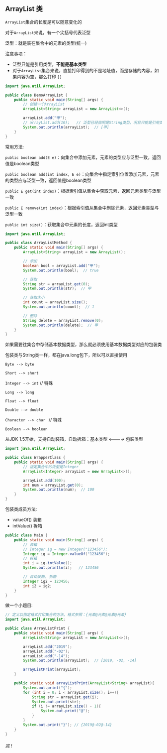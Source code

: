 ## ArrayList 类

`ArrayList`集合的长度是可以随意变化的

对于`ArrayList`来说，有一个尖括号<E>代表泛型

泛型：就是装在集合中的元素的类型(统一)

注意事项：

- 泛型只能是引用类型，**不能是基本类型**
- 对于`ArrayList`集合来说，直接打印得到的不是地址值，而是存储的内容，如果内容为空，那么打印 `[]`

```java
import java.util.ArrayList;

public class DemoArrayList {
    public static void main(String[] args) {
        // 创建一个ArrayList
        ArrayList<String> arrayList = new ArrayList<>();

        arrayList.add("甲");
        // arrayList.add(10);   // 泛型已经指明是String类型，况且只能是引用类型
        System.out.println(arrayList);  // [甲]
    }
}
```



常用方法:

`public boolean add(E e)`：向集合中添加元素，元素的类型应与泛型一致，返回值是boolean类型

`public boolean add(int index, E e)`：向集合中指定索引位置添加元素，元素的类型应与泛型一致，返回值是boolean类型

`public E get(int index)`：根据索引值从集合中获取元素，返回元素类型与泛型一致

`public E remove(int index)`：根据索引值从集合中删除元素，返回元素类型与泛型一致

`public int size()`：获取集合中元素的长度，返回int类型

```java
import java.util.ArrayList;

public class ArrayListMethod {
    public static void main(String[] args) {
        ArrayList<String> arrayList = new ArrayList();

        // 添加
        boolean bool = arrayList.add("甲");
        System.out.println(bool);  // true

        // 获取
        String str = arrayList.get(0);
        System.out.println(str);  // 甲

        // 获取大小
        int count = arrayList.size();
        System.out.println(count);  // 1

        // 删除
        String delete = arrayList.remove(0);
        System.out.println(delete);  // 甲
    }
}
```



如果需要往集合中存储基本数据类型，那么就必须使用基本数据类型对应的包装类

包装类与String类一样，都在java.long包下，所以可以直接使用

`Byte --> byte`

`Short --> short`

`Integer --> int`    // 特殊

`Long --> long`

`Float --> float`

`Double --> double`

`Character --> char `   // 特殊

`Boolean --> boolean`

从JDK 1.5开始，支持自动装箱，自动拆箱：基本类型  <----> 包装类型

```java
import java.util.ArrayList;

public class WrapperClass {
    public static void main(String[] args) {
        // 指定集合中的泛型是Integer
        ArrayList<Integer> arrayList = new ArrayList<>();

        arrayList.add(100);
        int num = arrayList.get(0);
        System.out.println(num);  // 100
    }
}
```



包装类成员方法: 

- valueOf() 装箱
- intValue() 拆箱

```java
public class Main {
    public static void main(String[] args) {
        // 装箱
        // Integer ig = new Integer("123456");
        Integer ig = Integer.valueOf("123456");
        // 拆箱
        int i = ig.intValue();
        System.out.println(i);   // 123456

        // 自动装箱, 拆箱
        Integer ig2 = 123456;
        int i2 = ig2;
    }
}
```



做一个小题目:

```java
// 定义以指定格式打印集合的方法，格式参照：{元素@元素@元素@元素}
import java.util.ArrayList;

public class ArrayListPrint {
    public static void main(String[] args) {
        ArrayList<String> arrayList = new ArrayList<>();

        arrayList.add("2019");
        arrayList.add("-02");
        arrayList.add("-14");
        System.out.println(arrayList);  // [2019, -02, -14]

        arrayListPrint(arrayList);
    }

    public static void arrayListPrint(ArrayList<String> arrayList){
        System.out.print("{");
        for (int i = 0; i < arrayList.size(); i++){
            String str = arrayList.get(i);
            System.out.print(str);
            if (i != arrayList.size() - 1){
                System.out.print("@");
            }
        }
        System.out.print("}"); // {2019@-02@-14}
    }
}
```



###### 完 !

